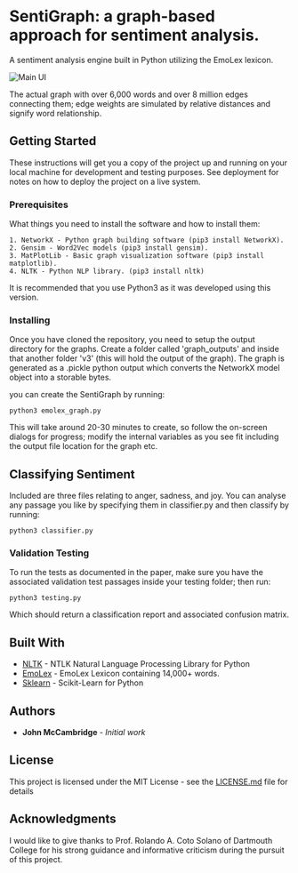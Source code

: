 # SentiGraph: a graph-based approach for sentiment analysis.

A sentiment analysis engine built in Python utilizing the EmoLex lexicon.

![Main UI](https://i.ibb.co/kGcPcvd/Screen-Shot-2020-07-13-at-8-29-43-PM.png)

The actual graph with over 6,000 words and over 8 million edges connecting them; edge weights are simulated by relative distances and signify word relationship.
## Getting Started

These instructions will get you a copy of the project up and running on your local machine for development and testing purposes. See deployment for notes on how to deploy the project on a live system.

### Prerequisites

What things you need to install the software and how to install them:

```
1. NetworkX - Python graph building software (pip3 install NetworkX).
2. Gensim - Word2Vec models (pip3 install gensim).
3. MatPlotLib - Basic graph visualization software (pip3 install matplotlib).
4. NLTK - Python NLP library. (pip3 install nltk)
```

It is recommended that you use Python3 as it was developed using this version.

### Installing

Once you have cloned the repository, you need to setup the output directory for the graphs. Create a folder called 'graph_outputs' and inside that another folder 'v3' (this will hold the output of the graph). The graph is generated as a .pickle python output which converts the NetworkX model object into a storable bytes.

you can create the SentiGraph by running:

```
python3 emolex_graph.py
```

This will take around 20-30 minutes to create, so follow the on-screen dialogs for progress; modify the internal variables as you see fit including the output file location for the graph etc.

## Classifying Sentiment

Included are three files relating to anger, sadness, and joy. You can analyse any passage you like by specifying them in classifier.py and then classify by running:

```
python3 classifier.py
```

### Validation Testing

To run the tests as documented in the paper, make sure you have the associated validation test passages inside your testing folder; then run:

```
python3 testing.py
```

Which should return a classification report and associated confusion matrix.

## Built With

* [NLTK](https://www.nltk.org/) - NTLK Natural Language Processing Library for Python
* [EmoLex](https://saifmohammad.com/WebPages/NRC-Emotion-Lexicon.htm) - EmoLex Lexicon containing 14,000+ words.
* [Sklearn](https://scikit-learn.org/stable/) - Scikit-Learn for Python

## Authors

* **John McCambridge** - *Initial work*

## License

This project is licensed under the MIT License - see the [LICENSE.md](LICENSE.md) file for details

## Acknowledgments

I would like to give thanks to Prof. Rolando A. Coto Solano of Dartmouth College for his strong guidance and informative criticism during the pursuit of this project.
